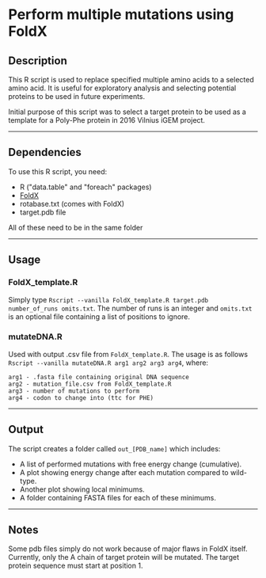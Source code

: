 # Perform multiple mutations using FoldX

## Description
This R script is used to replace specified multiple amino acids to 
a selected amino acid. It is useful for exploratory analysis and 
selecting potential proteins to be used in future experiments.

Initial purpose of this script was to select a target protein to be used
as a template for a Poly-Phe protein in 2016 Vilnius iGEM project.

---

## Dependencies
To use this R script, you need:
+ R ("data.table" and "foreach" packages)
+ [FoldX](http://foldxsuite.crg.eu/)
+ rotabase.txt (comes with FoldX)
+ target.pdb file

All of these need to be in the same folder

---

## Usage

### FoldX_template.R
Simply type `Rscript --vanilla FoldX_template.R target.pdb number_of_runs omits.txt`. The number of runs is an integer and `omits.txt` is an optional
file containing a list of positions to ignore.

### mutateDNA.R
Used with output .csv file from `FoldX_template.R`. The usage is as follows
`Rscript --vanilla mutateDNA.R arg1 arg2 arg3 arg4`, where:
```
arg1 - .fasta file containing original DNA sequence
arg2 - mutation_file.csv from FoldX_template.R
arg3 - number of mutations to perform
arg4 - codon to change into (ttc for PHE)
```

---

## Output
The script creates a folder called `out_[PDB_name]` which includes:
+ A list of performed mutations with free energy change (cumulative).
+ A plot showing energy change after each mutation compared to wild-type.
+ Another plot showing local minimums.
+ A folder containing FASTA files for each of these minimums.

---

## Notes
Some pdb files simply do not work because of major flaws in FoldX itself.
Currently, only the A chain of target protein will be mutated.
The target protein sequence must start at position 1.
